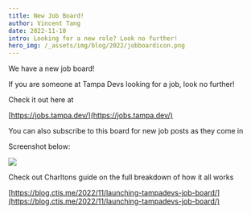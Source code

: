 ```yaml
---
title: New Job Board!
author: Vincent Tang
date: 2022-11-10
intro: Looking for a new role? Look no further!
hero_img: /_assets/img/blog/2022/jobboardicon.png
---
```


We have a new job board!

If you are someone at Tampa Devs looking for a job, look no further!

Check it out here at

[https://jobs.tampa.dev/](https://jobs.tampa.dev/)

You can also subscribe to this board for new job posts as they come in

Screenshot below:

![](/_assets/img/blog/2022/jobstampadev.png)

Check out Charltons guide on the full breakdown of how it all works

[https://blog.ctis.me/2022/11/launching-tampadevs-job-board/](https://blog.ctis.me/2022/11/launching-tampadevs-job-board/)

